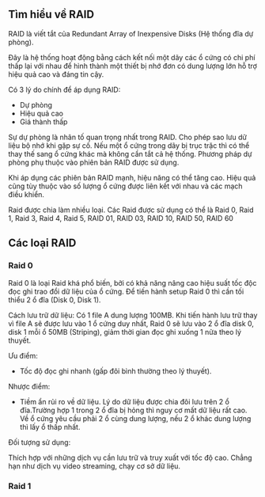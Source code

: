 ## Tìm hiểu về RAID

RAID là viết tắt của Redundant Array of Inexpensive Disks (Hệ thống đĩa dự phòng).

Đây là hệ thống hoạt động bằng cách kết nối một dãy các ổ cứng có chi phí thấp lại với nhau để hình thành một thiết bị nhớ đơn có dung lượng lớn hỗ trợ hiệu quả cao và đáng tin cậy.

Có 3 lý do chính để áp dụng RAID:

- Dự phòng
- Hiệu quả cao
- Giá thành thấp

Sự dự phòng là nhân tố quan trọng nhất trong RAID. Cho phép sao lưu dữ liệu bộ nhớ khi gặp sự cố. Nếu một ổ cứng trong dãy bị trục trặc thì có thể thay thế sang ổ cứng khác mà không cần tắt cả hệ thống. Phương pháp dự phòng phụ thuộc vào phiên bản RAID được sử dụng.

Khi áp dụng các phiên bản RAID mạnh, hiệu năng có thể tăng cao. Hiệu quả cũng tùy thuộc vào số lượng ổ cứng được liên kết với nhau và các mạch điều khiển.

Raid được chia làm nhiều loại. Các Raid được sử dụng có thể là Raid 0, Raid 1, Raid 3, Raid 4, Raid 5, RAID 01, RAID 03, RAID 10, RAID 50, RAID 60

## Các loại RAID

### Raid 0

Raid 0 là loại Raid khá phổ biến, bởi có khả năng nâng cao hiệu suất tốc độc đọc ghi trao đổi dữ liệu của ổ cứng. Để tiến hành setup Raid 0 thì cần tối thiểu 2 ổ đĩa (Disk 0, Disk 1).

Cách lưu trữ dữ liệu: Có 1 file A dung lượng 100MB. Khi tiến hành lưu trữ thay vì file A sẽ được lưu vào 1 ổ cứng duy nhất, Raid 0 sẽ lưu vào 2 ổ đĩa disk 0, disk 1 mỗi ổ 50MB (Striping), giảm thời gian đọc ghi xuống 1 nửa theo lý thuyết.

Ưu điểm:
- Tốc độ đọc ghi nhanh (gấp đôi bình thường theo lý thuyết).

Nhược điểm:

- Tiềm ẩn rủi ro về dữ liệu. Lý do dữ liệu được chia đôi lưu trên 2 ổ đĩa.Trường hợp 1 trong 2 ổ đĩa bị hỏng thì nguy cơ mất dữ liệu rất cao. Về ổ cứng yêu cầu phải 2 ổ cùng dung lượng, nếu 2 ổ khác dung lượng thì lấy ổ thấp nhất.

Đối tượng sử dụng:

Thích hợp với những dịch vụ cần lưu trữ và truy xuất với tốc độ cao. Chẳng hạn như dịch vụ video streaming, chạy cơ sở dữ liệu.

### Raid 1
